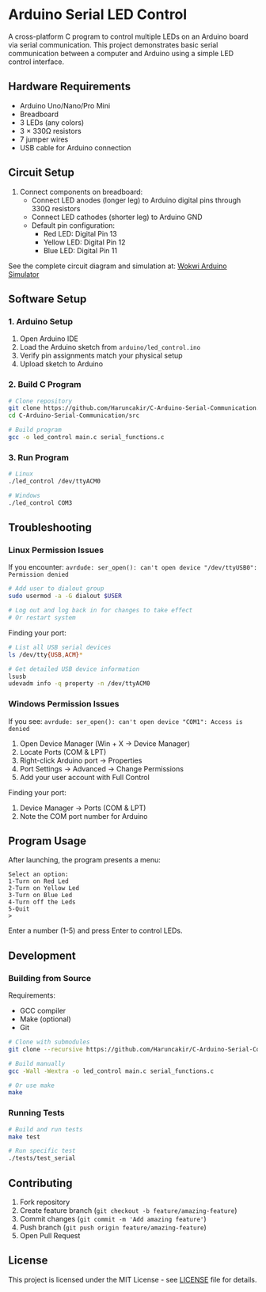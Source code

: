 # Arduino Serial LED Control

A cross-platform C program to control multiple LEDs on an Arduino board via serial communication. This project demonstrates basic serial communication between a computer and Arduino using a simple LED control interface.

## Hardware Requirements

- Arduino Uno/Nano/Pro Mini
- Breadboard
- 3 LEDs (any colors)
- 3 × 330Ω resistors
- 7 jumper wires
- USB cable for Arduino connection

## Circuit Setup

1. Connect components on breadboard:
   - Connect LED anodes (longer leg) to Arduino digital pins through 330Ω resistors
   - Connect LED cathodes (shorter leg) to Arduino GND
   - Default pin configuration:
     - Red LED: Digital Pin 13
     - Yellow LED: Digital Pin 12
     - Blue LED: Digital Pin 11

See the complete circuit diagram and simulation at: [Wokwi Arduino Simulator](wokwi.txt)

## Software Setup

### 1. Arduino Setup

1. Open Arduino IDE
2. Load the Arduino sketch from `arduino/led_control.ino`
3. Verify pin assignments match your physical setup
4. Upload sketch to Arduino

### 2. Build C Program

```bash
# Clone repository
git clone https://github.com/Haruncakir/C-Arduino-Serial-Communication.git
cd C-Arduino-Serial-Communication/src

# Build program
gcc -o led_control main.c serial_functions.c
```

### 3. Run Program

```bash
# Linux
./led_control /dev/ttyACM0

# Windows
./led_control COM3
```

## Troubleshooting

### Linux Permission Issues

If you encounter: `avrdude: ser_open(): can't open device "/dev/ttyUSB0": Permission denied`

```bash
# Add user to dialout group
sudo usermod -a -G dialout $USER

# Log out and log back in for changes to take effect
# Or restart system
```

Finding your port:
```bash
# List all USB serial devices
ls /dev/tty{USB,ACM}*

# Get detailed USB device information
lsusb
udevadm info -q property -n /dev/ttyACM0
```

### Windows Permission Issues

If you see: `avrdude: ser_open(): can't open device "COM1": Access is denied`

1. Open Device Manager (Win + X → Device Manager)
2. Locate Ports (COM & LPT)
3. Right-click Arduino port → Properties
4. Port Settings → Advanced → Change Permissions
5. Add your user account with Full Control

Finding your port:
1. Device Manager → Ports (COM & LPT)
2. Note the COM port number for Arduino

## Program Usage

After launching, the program presents a menu:
```
Select an option:
1-Turn on Red Led
2-Turn on Yellow Led
3-Turn on Blue Led
4-Turn off the Leds
5-Quit
>
```

Enter a number (1-5) and press Enter to control LEDs.

## Development

### Building from Source

Requirements:
- GCC compiler
- Make (optional)
- Git

```bash
# Clone with submodules
git clone --recursive https://github.com/Haruncakir/C-Arduino-Serial-Communication.git

# Build manually
gcc -Wall -Wextra -o led_control main.c serial_functions.c

# Or use make
make
```

### Running Tests

```bash
# Build and run tests
make test

# Run specific test
./tests/test_serial
```

## Contributing

1. Fork repository
2. Create feature branch (`git checkout -b feature/amazing-feature`)
3. Commit changes (`git commit -m 'Add amazing feature'`)
4. Push branch (`git push origin feature/amazing-feature`)
5. Open Pull Request

## License

This project is licensed under the MIT License - see [LICENSE](LICENSE) file for details.
